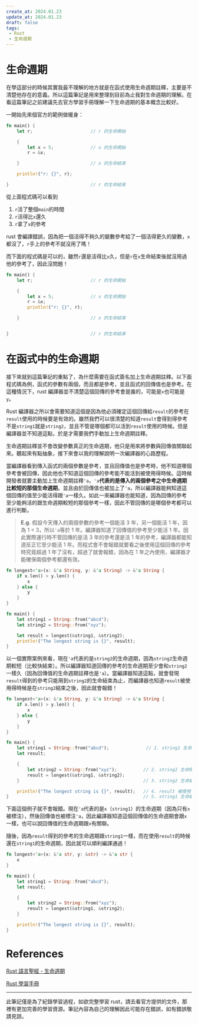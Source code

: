 ```yaml
---
create_at: 2024.01.23
update_at: 2024.01.23
draft: false
tags: 
 - Rust
 - 生命週期
---
```


# 生命週期

在學這部分的時候其實我最不理解的地方就是在函式使用生命週期註釋，主要是不清楚他存在的意義。所以這篇筆記是用來整理到目前為止我對生命週期的理解。在看這篇筆記之前建議先去官方學習手冊理解一下生命週期的基本概念比較好。

一開始先來個官方的範例做暖身：

```rust
fn main() {
    let r;                      // r 的生命開始

    {
        let x = 5;              // x 的生命開始
        r = &x;         

    }                           // x 的生命結束

    println!("r: {}", r);

}                               // r 的生命結束

```

從上面程式碼可以看到

1.  `r`活了整個`main`的時間
2. `r`活得比`x`還久
3. `r`拿了`x`的參考

rust 會編譯錯誤，因為把一個活得不夠久的變數參考給了一個活得更久的變數，`x`都沒了，`r`手上的參考不就沒用了嗎！

而下面的程式碼是可以的，雖然`r`還是活得比`x`久，但是`r`在`x`生命結束後就沒用過他的參考了，因此沒問題！

```rust
fn main() {
    let r;                      // r 的生命開始

    {
        let x = 5;              // x 的生命開始
        r = &x;         
        println!("r: {}", r);

    }                           // x 的生命結束


}                               // r 的生命結束

```


# 在函式中的生命週期

接下來就到這篇筆記的重點了，為什麼需要在函式簽名加上生命週期註釋。以下面程式碼為例，函式的參數有兩個，而且都是參考，並且函式的回傳值也是參考。在這種情況下，rust 編譯器並不清楚這個回傳的參考會是誰的，可能是`x`也可能是`y`。

Rust 編譯器之所以會需要知道這個是因為他必須確定這個回傳給`result`的參考在`result`使用的時候要是有效的。雖然我們可以很清楚的知道`result`會得到得參考不是`string1`就是`string2`，並且不管是哪個都可以活到`result`使用的時候。但是編譯器並不知道這點，於是才需要我們手動加上生命週期註釋。

生命週期註釋並不會改變參數真正的生命週期，他只是用來將參數與回傳值關聯起來。聽起來有點抽象，接下來會以我的理解說明一次編譯器的心路歷程。

當編譯器看到傳入函式的兩個參數是參考，並且回傳值也是參考時，他不知道哪個參考會被回傳，因此他也不知道這個回傳的參考能不能活到被使用得時候。這時候開發者就要主動加上生命週期註釋`'a`，`'a`**代表的是傳入的兩個參考之中生命週期比較短的那個生命週期**。並且由於回傳值也被加上了`'a`，所以編譯器能夠知道這個回傳的值至少能活得跟`'a`一樣久。如此一來編譯器也能知道，因為回傳的參考至少能夠活的跟生命週期較短的那個參考一樣，因此不管回傳的是哪個參考都可以進行判斷。


>**E.g.** 假設今天傳入的兩個參數的參考一個能活 3 年，另一個能活 1 年，因為 1 < 3，所以`'a`等於 1 年。編譯器知道了回傳值的參考至少能活 1 年。因此實際運行時不管回傳的是活 3 年的參考還是活 1 年的參考，編譯器都能知道反正它至少能活 1 年。而程式會不會報錯就要看之後使用這個回傳的參考時究竟超過 1 年了沒有，超過了就會報錯，因為在 1 年之內使用，編譯器才能確保兩個參考都還有效。

    

```rust
fn longest<'a>(x: &'a String, y: &'a String) -> &'a String {
    if x.len() > y.len() {
        x
    } else {
        y
    }
}

fn main() {
    let string1 = String::from("abcd");
    let string2 = String::from("xyz");

    let result = longest(&string1, &string2);
    println!("The longest string is {}", result);
}
```

以一個實際案例來看，現在`'a`代表的是`string2`的生命週期，因為`string2`生命週期較短（比較快結束）。所以編譯器知道回傳的參考的生命週期至少會和`string2`一樣久（因為回傳值的生命週期註釋也是`'a`）。當編譯器知道這點，就會發現`result`得到的參考只能用到`string2`的生命結束為止，而編譯器也知道`result`被使用得時候是在`string2`結束之後，因此就會報錯！

```rust
fn longest<'a>(x: &'a String, y: &'a String) -> &'a String {
    if x.len() > y.len() {
        x
    } else {
        y
    }
}

fn main() {
    let string1 = String::from("abcd");              // 1. string1 生命開始
    let result;                            

    {
        let string2 = String::from("xyz");          // 2. string2 生命開始
        result = longest(&string1, &string2);   
    }                                               // 3. string2 生命結束

    println!("The longest string is {}", result);   // 4. result 被使用
}                                                   // 5. string1 生命結束
```

下面這個例子就不會報錯。現在`'a`代表的是`x`（`string1`）的生命週期（因為只有`x`被標注），然後回傳值也被標注`'a`，因此編譯器知道這個回傳值的生命週期會跟`x`一樣，也可以說回傳值的生命週期跟`x`有關聯。

隨後，因為`result`得到的參考的生命週期跟`string1`一樣，而在使用`result`的時候還在`string1`的生命週期，因此就可以順利編譯通過！

```rust
fn longest<'a>(x: &'a str, y: &str) -> &'a str {
    x
}

fn main() {
    let string1 = String::from("abcd");            
    let result;                            

    {
        let string2 = String::from("xyz");        
        result = longest(&string1, &string2);   
    }                                              

    println!("The longest string is {}", result);  
}                                                  
```

# References

[Rust 語言聖經 - 生命週期](https://course.rs/basic/lifetime.html)

[Rust 學習手冊](https://rust-lang.tw/book-tw/ch10-03-lifetime-syntax.html)

---
此筆記僅是為了紀錄學習過程，如欲完整學習 rust，請去看官方提供的文件，那裡有更加完善的學習資源。筆記內容為自己的理解因此可能存在錯誤，如有錯誤敬請見諒。